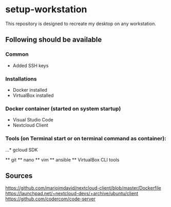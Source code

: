# setup-workstation
This repository is designed to recreate my desktop on any workstation.

## Following should be available

### Common
* Added SSH keys

### Installations
* Docker installed
* VirtualBox installed

### Docker container (started on system startup)
* Visual Studio Code
* Nextcloud Client

### Tools (on Terminal start or on terminal command as container):

...* gcloud SDK

** git
** nano
** vim
** ansible
** VirtualBox CLI tools

## Sources
https://github.com/mariojmdavid/nextcloud-client/blob/master/Dockerfile
https://launchpad.net/~nextcloud-devs/+archive/ubuntu/client
https://github.com/codercom/code-server
